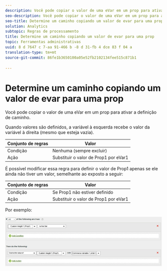 ```yaml
---
description: Você pode copiar o valor de uma eVar em um prop para ativar a definição de caminho.
seo-description: Você pode copiar o valor de uma eVar em um prop para ativar a definição de caminho.
seo-title: Determine um caminho copiando um valor de evar para uma prop
solution: Analytics
subtopic: Regras de processamento
title: Determine um caminho copiando um valor de evar para uma prop
topic: Ferramentas administrativas
uuid: 8 d 7647 c 7-aa 91-466 b -8 d 31-fb 4 dce 83 f 04 a
translation-type: tm+mt
source-git-commit: 86fe1b3650100a05e52fb2102134fee515c871b1

---
```



# Determine um caminho copiando um valor de evar para uma prop

Você pode copiar o valor de uma eVar em um prop para ativar a definição de caminho.

Quando valores são definidos, a variável à esquerda recebe o valor da variável à direita (mesmo que esteja vazia).

| Conjunto de regras | Valor |
|---|---|
| Condição | Nenhuma (sempre excluir) |
| Ação | Substituir o valor de Prop1 por eVar1 |

É possível modificar essa regra para definir o valor de Prop1 apenas se ele ainda não tiver um valor, semelhante ao exposto a seguir:

| Conjunto de regras | Valor |
|---|---|
| Condição | Se Prop1 não estiver definido |
| Ação | Substituir o valor de Prop1 por eVar1 |

Por exemplo:

![](assets/overwrite-empty-prop.png)

